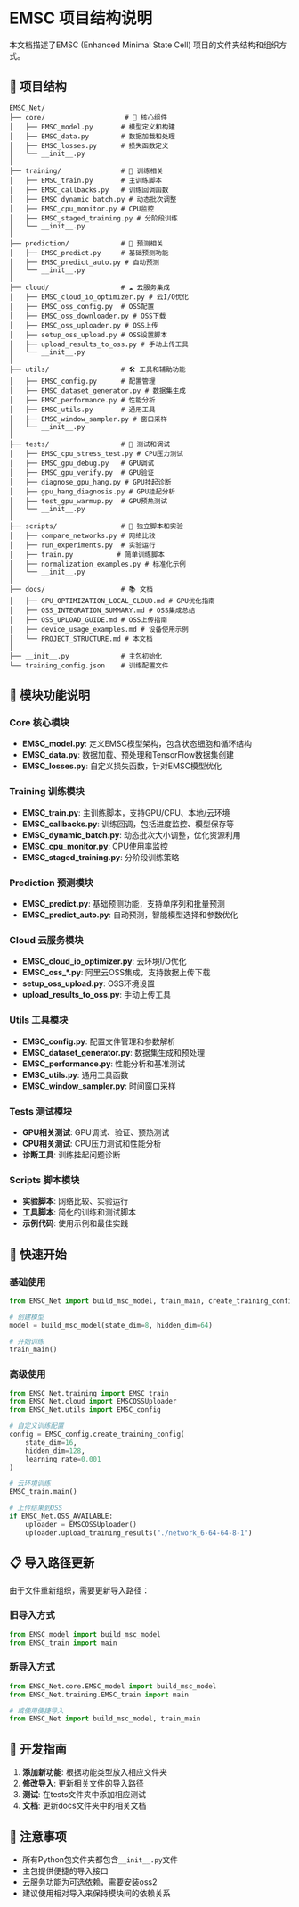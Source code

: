 # EMSC 项目结构说明

本文档描述了EMSC (Enhanced Minimal State Cell) 项目的文件夹结构和组织方式。

## 📁 项目结构

```
EMSC_Net/
├── core/                    # 🔧 核心组件
│   ├── EMSC_model.py       # 模型定义和构建
│   ├── EMSC_data.py        # 数据加载和处理
│   ├── EMSC_losses.py      # 损失函数定义
│   └── __init__.py
│
├── training/               # 🚀 训练相关
│   ├── EMSC_train.py       # 主训练脚本
│   ├── EMSC_callbacks.py   # 训练回调函数
│   ├── EMSC_dynamic_batch.py # 动态批次调整
│   ├── EMSC_cpu_monitor.py # CPU监控
│   ├── EMSC_staged_training.py # 分阶段训练
│   └── __init__.py
│
├── prediction/             # 🔮 预测相关
│   ├── EMSC_predict.py     # 基础预测功能
│   ├── EMSC_predict_auto.py # 自动预测
│   └── __init__.py
│
├── cloud/                  # ☁️ 云服务集成
│   ├── EMSC_cloud_io_optimizer.py # 云I/O优化
│   ├── EMSC_oss_config.py  # OSS配置
│   ├── EMSC_oss_downloader.py # OSS下载
│   ├── EMSC_oss_uploader.py # OSS上传
│   ├── setup_oss_upload.py # OSS设置脚本
│   ├── upload_results_to_oss.py # 手动上传工具
│   └── __init__.py
│
├── utils/                  # 🛠️ 工具和辅助功能
│   ├── EMSC_config.py      # 配置管理
│   ├── EMSC_dataset_generator.py # 数据集生成
│   ├── EMSC_performance.py # 性能分析
│   ├── EMSC_utils.py       # 通用工具
│   ├── EMSC_window_sampler.py # 窗口采样
│   └── __init__.py
│
├── tests/                  # 🧪 测试和调试
│   ├── EMSC_cpu_stress_test.py # CPU压力测试
│   ├── EMSC_gpu_debug.py   # GPU调试
│   ├── EMSC_gpu_verify.py  # GPU验证
│   ├── diagnose_gpu_hang.py # GPU挂起诊断
│   ├── gpu_hang_diagnosis.py # GPU挂起分析
│   ├── test_gpu_warmup.py  # GPU预热测试
│   └── __init__.py
│
├── scripts/                # 📜 独立脚本和实验
│   ├── compare_networks.py # 网络比较
│   ├── run_experiments.py  # 实验运行
│   ├── train.py           # 简单训练脚本
│   ├── normalization_examples.py # 标准化示例
│   └── __init__.py
│
├── docs/                   # 📚 文档
│   ├── GPU_OPTIMIZATION_LOCAL_CLOUD.md # GPU优化指南
│   ├── OSS_INTEGRATION_SUMMARY.md # OSS集成总结
│   ├── OSS_UPLOAD_GUIDE.md # OSS上传指南
│   ├── device_usage_examples.md # 设备使用示例
│   └── PROJECT_STRUCTURE.md # 本文档
│
├── __init__.py             # 主包初始化
└── training_config.json    # 训练配置文件
```

## 🎯 模块功能说明

### Core 核心模块
- **EMSC_model.py**: 定义EMSC模型架构，包含状态细胞和循环结构
- **EMSC_data.py**: 数据加载、预处理和TensorFlow数据集创建
- **EMSC_losses.py**: 自定义损失函数，针对EMSC模型优化

### Training 训练模块
- **EMSC_train.py**: 主训练脚本，支持GPU/CPU、本地/云环境
- **EMSC_callbacks.py**: 训练回调，包括进度监控、模型保存等
- **EMSC_dynamic_batch.py**: 动态批次大小调整，优化资源利用
- **EMSC_cpu_monitor.py**: CPU使用率监控
- **EMSC_staged_training.py**: 分阶段训练策略

### Prediction 预测模块
- **EMSC_predict.py**: 基础预测功能，支持单序列和批量预测
- **EMSC_predict_auto.py**: 自动预测，智能模型选择和参数优化

### Cloud 云服务模块
- **EMSC_cloud_io_optimizer.py**: 云环境I/O优化
- **EMSC_oss_*.py**: 阿里云OSS集成，支持数据上传下载
- **setup_oss_upload.py**: OSS环境设置
- **upload_results_to_oss.py**: 手动上传工具

### Utils 工具模块
- **EMSC_config.py**: 配置文件管理和参数解析
- **EMSC_dataset_generator.py**: 数据集生成和预处理
- **EMSC_performance.py**: 性能分析和基准测试
- **EMSC_utils.py**: 通用工具函数
- **EMSC_window_sampler.py**: 时间窗口采样

### Tests 测试模块
- **GPU相关测试**: GPU调试、验证、预热测试
- **CPU相关测试**: CPU压力测试和性能分析
- **诊断工具**: 训练挂起问题诊断

### Scripts 脚本模块
- **实验脚本**: 网络比较、实验运行
- **工具脚本**: 简化的训练和测试脚本
- **示例代码**: 使用示例和最佳实践

## 🚀 快速开始

### 基础使用
```python
from EMSC_Net import build_msc_model, train_main, create_training_config

# 创建模型
model = build_msc_model(state_dim=8, hidden_dim=64)

# 开始训练
train_main()
```

### 高级使用
```python
from EMSC_Net.training import EMSC_train
from EMSC_Net.cloud import EMSCOSSUploader
from EMSC_Net.utils import EMSC_config

# 自定义训练配置
config = EMSC_config.create_training_config(
    state_dim=16,
    hidden_dim=128,
    learning_rate=0.001
)

# 云环境训练
EMSC_train.main()

# 上传结果到OSS
if EMSC_Net.OSS_AVAILABLE:
    uploader = EMSCOSSUploader()
    uploader.upload_training_results("./network_6-64-64-8-1")
```

## 📋 导入路径更新

由于文件重新组织，需要更新导入路径：

### 旧导入方式
```python
from EMSC_model import build_msc_model
from EMSC_train import main
```

### 新导入方式
```python
from EMSC_Net.core.EMSC_model import build_msc_model
from EMSC_Net.training.EMSC_train import main

# 或使用便捷导入
from EMSC_Net import build_msc_model, train_main
```

## 🔧 开发指南

1. **添加新功能**: 根据功能类型放入相应文件夹
2. **修改导入**: 更新相关文件的导入路径
3. **测试**: 在tests文件夹中添加相应测试
4. **文档**: 更新docs文件夹中的相关文档

## 📝 注意事项

- 所有Python包文件夹都包含`__init__.py`文件
- 主包提供便捷的导入接口
- 云服务功能为可选依赖，需要安装oss2
- 建议使用相对导入来保持模块间的依赖关系